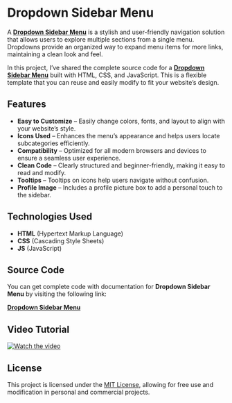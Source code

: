 # Dropdown Sidebar Menu

A **<a href="https://jvcodes.com/dropdown-sidebar-menu/">Dropdown Sidebar Menu</a>** is a stylish and user-friendly navigation solution that allows users to explore multiple sections from a single menu. Dropdowns provide an organized way to expand menu items for more links, maintaining a clean look and feel.

In this project, I’ve shared the complete source code for a **<a href="https://jvcodes.com/dropdown-sidebar-menu/">Dropdown Sidebar Menu</a>** built with HTML, CSS, and JavaScript. This is a flexible template that you can reuse and easily modify to fit your website’s design.

## Features

- **Easy to Customize** – Easily change colors, fonts, and layout to align with your website’s style.
- **Icons Used** – Enhances the menu’s appearance and helps users locate subcategories efficiently.
- **Compatibility** – Optimized for all modern browsers and devices to ensure a seamless user experience.
- **Clean Code** – Clearly structured and beginner-friendly, making it easy to read and modify.
- **Tooltips** – Tooltips on icons help users navigate without confusion.
- **Profile Image** – Includes a profile picture box to add a personal touch to the sidebar.

## Technologies Used

- **HTML** (Hypertext Markup Language)
- **CSS** (Cascading Style Sheets)
- **JS** (JavaScript)

## Source Code

You can get complete code with documentation for **Dropdown Sidebar Menu** by visiting the following link:

**<a href="https://jvcodes.com/dropdown-sidebar-menu/">Dropdown Sidebar Menu</a>**

## Video Tutorial

[![Watch the video](https://img.youtube.com/vi/yEZjhes2tLo/0.jpg)](https://www.youtube.com/watch?v=yEZjhes2tLo)

## License

This project is licensed under the [MIT License](LICENSE), allowing for free use and modification in personal and commercial projects.

